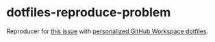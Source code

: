 # dotfiles-reproduce-problem

Reproducer for [this issue](https://github.com/orgs/community/discussions/35527) with [personalized GitHub Workspace dotfiles](https://docs.github.com/en/codespaces/customizing-your-codespace/personalizing-github-codespaces-for-your-account#dotfiles).
